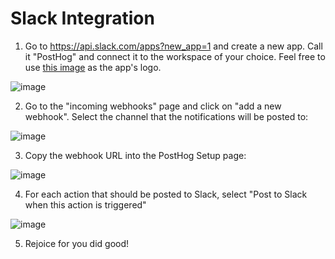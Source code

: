 # Slack Integration

1. Go to https://api.slack.com/apps?new_app=1 and create a new app. Call it "PostHog" and connect it to the workspace of your choice.
Feel free to use [this image](https://user-images.githubusercontent.com/53387/78905411-3ad92a00-7a7e-11ea-82e2-ba53e44ec4e3.png) as the app's logo.

![image](https://user-images.githubusercontent.com/53387/78574619-86939580-782a-11ea-8617-caf1ffe2783a.png)

2. Go to the "incoming webhooks" page and click on "add a new webhook". Select the channel that the notifications will be posted to:

![image](https://user-images.githubusercontent.com/53387/78574881-ec801d00-782a-11ea-9b87-8a40e49dd912.png)

3. Copy the webhook URL into the PostHog Setup page:

![image](https://user-images.githubusercontent.com/53387/78897149-065f7100-7a72-11ea-89f4-5dcf6f1e18c0.png)

4. For each action that should be posted to Slack, select "Post to Slack when this action is triggered"

![image](https://user-images.githubusercontent.com/53387/78897251-2bec7a80-7a72-11ea-9dd5-ac40afe13606.png)

5. Rejoice for you did good!
